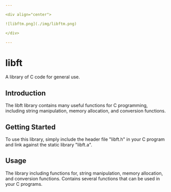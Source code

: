 ```yaml
---

<div align="center">

![libftm.png](./img/libftm.png)

</div>

---
```


# libft

A library of C code for general use.

## Introduction

The libft library contains many useful functions for C programming, including string manipulation, memory allocation, and conversion functions.

## Getting Started

To use this library, simply include the header file "libft.h" in your C program and link against the static library "libft.a".

## Usage

The library including functions for, string manipulation, memory allocation, and conversion functions. Contains several functions that can be used in your C programs.
